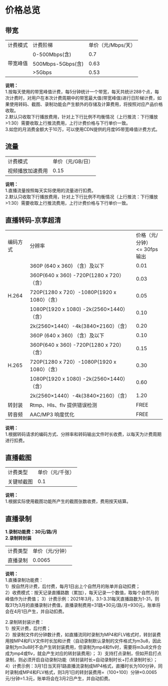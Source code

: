 # 价格总览

## 带宽
<table>
<tr>
    <td>计费模式<br/>
    <td>计费阶梯</td>
    <td>单价（元/Mbps/天）</td>
</tr>
<tr>
    <td rowspan="3"> 带宽峰值<br/>
    <td>0-500Mbps(含)</td>
    <td>0.7</td>
</tr>
<tr>
    <td>500Mbps-5Gbps(含)</td>
    <td>0.63</td>
</tr>
  <tr>
    <td>>5Gbps</td>
    <td>0.53</td>
</tr>
</table>

**说明：**    
1.按每天使用的带宽峰值计费，每5分钟统计一个带宽，每天共统计288个点，每次计费时，对用户在本次计费周期中的带宽最大值(带宽峰值)进行日阶梯计费，如果使用转码、截图、录制功能会产生额外的存储及计算费用，将按照对应产品价格收取。      
2.默认只收取下行播放费用，针对上下行比例不均衡情况（上行推流：下行播放>1:30）需要收取上行推流费用，上行计费价格与下行单价一致。      
3.如您的月消费金额大于10万，可以使用CDN提供的月度95带宽峰值计费方式。

## 流量  
<table>
<tr>
    <td>计费模式<br/>
    <td>单价（元/GB/日）</td>
</tr>
<tr>
    <td> 视频播放加速费用<br/>
    <td>0.15</td>
</tr>
</table>

**说明：**   
1.直播流量按照每天实际使用的流量进行扣费。        
2.默认只收取下行播放费用，针对上下行比例不均衡情况（上行推流：下行播放>1:30）需要收取上行推流费用，上行计费价格与下行单价一致。        

## 直播转码-京享超清 
<table>
<tr>
    <td>编码方式<br/>
    <td>分辨率</td>
    <td>价格（元/分钟）<br><= 30fps 输出</td>
</tr>
<tr>
    <td rowspan="5">H.264<br/>
    <td>360P (640 x 360) （含）及以下 </td>
    <td>0.01 </td>
</tr>
<tr>
    <td>360P(640 x 360) -720P(1280 x 720）（含） </td>
    <td>0.03 </td>
</tr>
<tr>
    <td>720P(1280 x 720）-1080P(1920 x 1080）（含） </td>
    <td>0.05 </td>
</tr>
<tr>
    <td>1080P(1920 x 1080) -2k(2560×1440）（含） </td>
    <td>0.10 </td>
</tr>
<tr>
    <td>2k(2560×1440）-4k(3840×2160）（含） </td>
    <td>0.20 </td>
</tr>        
<tr>
    <td rowspan="5">H.265<br/>
    <td>360P (640 x 360) （含）及以下 </td>
    <td>0.10 </td>
</tr>
<tr>
    <td>360P(640 x 360) -720P(1280 x 720）（含） </td>
    <td>0.15</td>
</tr>
<tr>
    <td>720P(1280 x 720）-1080P(1920 x 1080）（含） </td>
    <td>0.30</td>
</tr> 
<tr>
    <td>1080P(1920 x 1080) -2k(2560×1440）（含） </td>
    <td>0.60 </td>
</tr>
<tr>
    <td>2k(2560×1440）-4k(3840×2160）（含） </td>
    <td>1.20 </td>
</tr>     
<tr>
    <td>转封装</td>
    <td>Rtmp、Hls、flv 提供错误检测 </td>
    <td>FREE </td>
</tr>    
<tr>
    <td>转音频</td>
    <td>AAC/MP3 响度优化 </td>
    <td>FREE </td>
</tr>      
</table>  

**说明：**    
1.根据转码请求的编码方式、分辨率和转码输出文件时长收费，以每天为计费周期进行扣费。  

## 直播截图
<table>
<tr>
    <td>计费类型<br/>
    <td>单价（元/千张）</td>
</tr>
<tr>
    <td>关键帧截图<br/>
    <td>0.1</td>
</tr>
</table>  

**说明：**    
1.根据实际使用截图功能所产生的截图张数收费，费用按天结算。   

## 直播录制   
**1.录制功能费：30元/路/月**   
**2.录制转封装**
<table>
<tr>
    <td>计费类型<br/>
    <td>单价（元/分钟）</td>
</tr>
<tr>
    <td>直播录制<br/>
    <td>0.0065</td>
</tr>
</table>  

**说明：**    
1.直播录制功能费：   
1）按自然月计费，后付费，每月1日出上个自然月的账单并自动扣费；     
2）收费模式：按天记录直播路数（累加），每天记录一个数值，取每个自然月的峰值作为计费值；
3）计费示例：2021年3月，3.1-3.31每天直播路数为1-31，则取31为3月的直播录制计费值，直播录制费用=31路*30元/路/月=930元，账单将会在4月1日产生，并自动扣费。  

2.录制转封装计费：  
1）按天计费，后付费；  
2）按录制文件的分钟数计费，如直播流同时录制为MP4和FLV格式时，转封装费用按MP4和FLV文件时长加和计费（自动录制默认录制的文件格式为m3u8，因此录制为m3u8时不会产生转封装费用，但录制为mp4和flv时，需要将m3u8文件合成为mp4或flv，就会产生对应的转封装费用）；
3）支持打点录制，但如开启打点录制，则必须开启自动录制功能（转封装时长=自动录制时长+打点录制时长）；  
4）计费示例：3月1日当天将1路直播流录制成MP4格式，直播时长为100分钟，同时录制成MP4和FLV格式，则3月1日的转封装费用=（100+100）分钟×0.0065元/分钟=1.3元，账单将会在3月2日产生，并自动扣费。





